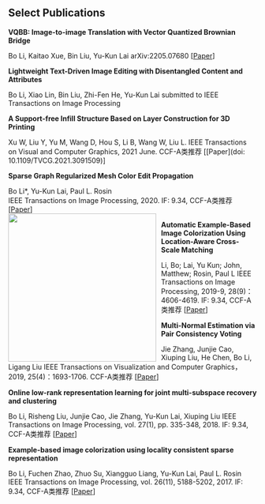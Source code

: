 ## Select Publications

**VQBB: Image-to-image Translation with Vector Quantized Brownian Bridge**

Bo Li, Kaitao Xue, Bin Liu, Yu-Kun Lai
arXiv:2205.07680
\[[Paper](https://arxiv.org/pdf/2205.07680)\]  

**Lightweight Text-Driven Image Editing with Disentangled Content and Attributes**

Bo Li, Xiao Lin, Bin Liu, Zhi-Fen He, Yu-Kun Lai
submitted to IEEE Transactions on Image Processing

**A Support-free Infill Structure Based on Layer Construction for 3D Printing**

Xu W, Liu Y, Yu M, Wang D, Hou S, Li B, Wang W, Liu L.
IEEE Transactions on Visual and Computer Graphics, 2021 June. CCF-A类推荐
\[[Paper](doi: 10.1109/TVCG.2021.3091509)\]  


**Sparse Graph Regularized Mesh Color Edit Propagation**  

Bo Li*, Yu-Kun Lai, Paul L. Rosin  
IEEE Transactions on Image Processing, 2020. IF: 9.34, CCF-A类推荐
\[[Paper](https://ieeexplore.ieee.org/stamp/stamp.jsp?tp=&arnumber=9043899)\]  
<img src="img/f1.jpg" width="300px" style="float:left; margin-right:10px">


**Automatic Example-Based Image Colorization Using Location-Aware Cross-Scale Matching**

Li, Bo; Lai, Yu Kun; John, Matthew; Rosin, Paul L
IEEE Transactions on Image Processing, 2019-9, 28(9)：4606-4619. IF: 9.34, CCF-A类推荐
\[[Paper](https://users.cs.cf.ac.uk/Yukun.Lai/papers/TIP_Sparse_Colorization.pdf)\]  

**Multi-Normal Estimation via Pair Consistency Voting**

Jie Zhang, Junjie Cao, Xiuping Liu, He Chen, Bo Li, Ligang Liu
IEEE Transactions on Visualization and Computer Graphics， 2019, 25(4)：1693-1706. CCF-A类推荐
\[[Paper](https://ieeexplore.ieee.org/document/8340177)\]  

**Online low-rank representation learning for joint multi-subspace recovery and clustering**

Bo Li, Risheng Liu, Junjie Cao, Jie Zhang, Yu-Kun Lai, Xiuping Liu
IEEE Transactions on Image Processing, vol. 27(1), pp. 335-348, 2018. IF: 9.34, CCF-A类推荐
\[[Paper](http://dx.doi.org/10.1109/TIP.2017.2760510)\]  

**Example-based image colorization using locality consistent sparse representation**

Bo Li, Fuchen Zhao, Zhuo Su, Xiangguo Liang, Yu-Kun Lai, Paul L. Rosin
IEEE Transactions on Image Processing, vol. 26(11), 5188-5202, 2017. IF: 9.34, CCF-A类推荐
\[[Paper](https://users.cs.cf.ac.uk/Yukun.Lai/papers/TIP_Sparse_Colorization.pdf)\]  


